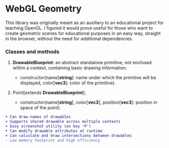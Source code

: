 # WebGL Geometry
This library was originally meant as an auxiliary to an educational project for teaching OpenGL. I figured it would prove useful for those who want to create geometric scenes for educational purposes in an easy way, straight in the browser, without the need for additional dependencies.

### Classes and methods

1. **DrawableBlueprint**: an abstract standalone primitive, not enclosed within a context, containing basic drawing information;
    - constructor(name[**string**]: name under which the primitive will be displayed, color[**vec3**]: color of the primitive).
  
2. Point[extends **DrawableBlueprint**];
    - constructor(name[**string**], color[**vec3**], position[**vec3**]: position in space of the point).
    
```diff
+ Can draw names of drawables
+ Supports shared drawable across multiple contexts
+ Easy screenshot utility (on key 'P')
+ Can modify drawable attributes at runtime
+ Can calculate and draw intersections between drawables
- Low memory footprint and high efficiency
```
